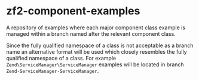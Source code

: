zf2-component-examples
======================

A repository of examples where each major component class example is managed within a branch named after the relevant component class.

Since the fully qualified namespace of a class is not acceptable as a branch name an alternative format will be used which closely resembles the fully qualified namespace of a class.  For example `Zend\ServiceManager\ServiceManager` examples will be located in branch `Zend-ServiceManager-ServiceManager`.
